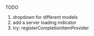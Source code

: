 TODO 

1. dropdown for different models 
2. add a server loading indicator 
3. try: registerCompletionItemProvider